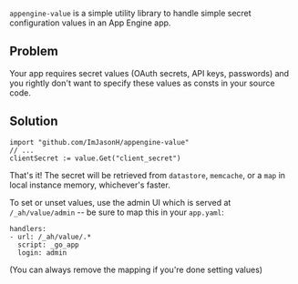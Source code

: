 `appengine-value` is a simple utility library to handle simple secret configuration values in an App Engine app.

Problem
-----

Your app requires secret values (OAuth secrets, API keys, passwords) and you rightly don't want to specify these values as consts in your source code.

Solution
-----

```
import "github.com/ImJasonH/appengine-value"
// ...
clientSecret := value.Get("client_secret")
```

That's it! The secret will be retrieved from `datastore`, `memcache`, or a `map` in local instance memory, whichever's faster.

To set or unset values, use the admin UI which is served at `/_ah/value/admin` -- be sure to map this in your `app.yaml`:

```
handlers:
- url: /_ah/value/.*
  script: _go_app
  login: admin
```

(You can always remove the mapping if you're done setting values)
